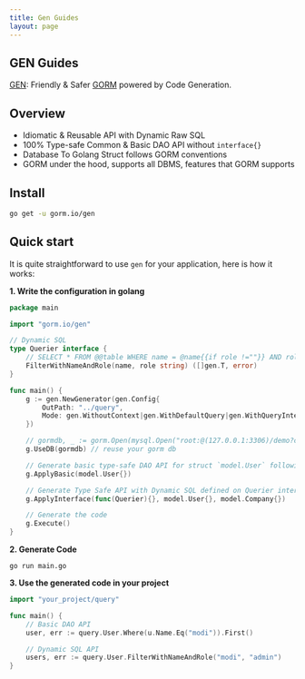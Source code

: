 ```yaml
---
title: Gen Guides
layout: page
---
```


## GEN Guides

[GEN](https://github.com/go-gorm/gen): Friendly & Safer [GORM](https://github.com/go-gorm/gorm) powered by Code Generation.

## Overview

- Idiomatic & Reusable API with Dynamic Raw SQL
- 100% Type-safe Common & Basic DAO API without `interface{}`
- Database To Golang Struct follows GORM conventions
- GORM under the hood, supports all DBMS, features that GORM supports

## Install

```sh
go get -u gorm.io/gen
```

## Quick start

It is quite straightforward to use `gen` for your application, here is how it works:

**1. Write the configuration in golang**

```go
package main

import "gorm.io/gen"

// Dynamic SQL
type Querier interface {
    // SELECT * FROM @@table WHERE name = @name{{if role !=""}} AND role = @role{{end}}
    FilterWithNameAndRole(name, role string) ([]gen.T, error)
}

func main() {
    g := gen.NewGenerator(gen.Config{
        OutPath: "../query",
        Mode: gen.WithoutContext|gen.WithDefaultQuery|gen.WithQueryInterface, // generate mode
    })

    // gormdb, _ := gorm.Open(mysql.Open("root:@(127.0.0.1:3306)/demo?charset=utf8mb4&parseTime=True&loc=Local"))
    g.UseDB(gormdb) // reuse your gorm db

    // Generate basic type-safe DAO API for struct `model.User` following conventions
    g.ApplyBasic(model.User{})

    // Generate Type Safe API with Dynamic SQL defined on Querier interface for `model.User` and `model.Company`
    g.ApplyInterface(func(Querier){}, model.User{}, model.Company{})

    // Generate the code
    g.Execute()
}
```

**2. Generate Code**

`go run main.go`

**3. Use the generated code in your project**

```go
import "your_project/query"

func main() {
    // Basic DAO API
    user, err := query.User.Where(u.Name.Eq("modi")).First()

    // Dynamic SQL API
    users, err := query.User.FilterWithNameAndRole("modi", "admin")
}
```

